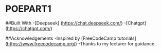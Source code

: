 # POEPART1
##Built With
-[Deepseek] (https://chat.deepseek.com/)
-[Chatgpt] (https://chatgpt.com/)

##Acknowledgements
-Inspired by [FreeCodeCamp tutorials] (https://www.freecodecamp.org/)
-Thanks to my lecturer for guidance.
